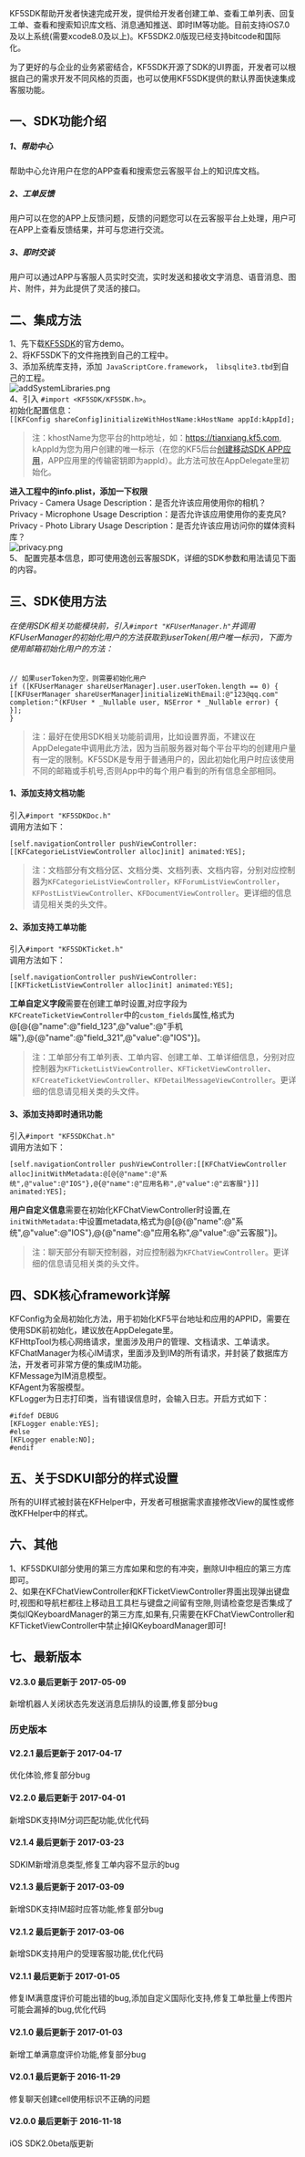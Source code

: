 KF5SDK帮助开发者快速完成开发，提供给开发者创建工单、查看工单列表、回复工单、查看和搜索知识库文档、消息通知推送、即时IM等功能。目前支持iOS7.0及以上系统(需要xcode8.0及以上)。KF5SDK2.0版现已经支持bitcode和国际化。     

为了更好的与企业的业务紧密结合，KF5SDK开源了SDK的UI界面，开发者可以根据自己的需求开发不同风格的页面，也可以使用KF5SDK提供的默认界面快速集成客服功能。     

## 一、SDK功能介绍
##### 1、帮助中心
帮助中心允许用户在您的APP查看和搜索您云客服平台上的知识库文档。    
##### 2、工单反馈    
用户可以在您的APP上反馈问题，反馈的问题您可以在云客服平台上处理，用户可在APP上查看反馈结果，并可与您进行交流。    
##### 3、即时交谈    
用户可以通过APP与客服人员实时交流，实时发送和接收文字消息、语音消息、图片、附件，并为此提供了灵活的接口。    
## 二、集成方法   
1、先下载[KF5SDK](https://codeload.github.com/KF5/KF5SDK-iOS2.0/zip/master)的官方demo。     
2、将KF5SDK下的文件拖拽到自己的工程中。       
3、添加系统库支持，添加` JavaScriptCore.framework`，` libsqlite3.tbd`到自己的工程。        
![addSystemLibraries.png](http://upload-images.jianshu.io/upload_images/1429831-eb14e00613aa17fd.png?imageMogr2/auto-orient/strip%7CimageView2/2/w/1240)    
4、引入 `#import <KF5SDK/KF5SDK.h>`。     
初始化配置信息：       
`[[KFConfig shareConfig]initializeWithHostName:kHostName appId:kAppId];`    
>注：khostName为您平台的http地址，如：https://tianxiang.kf5.com, kAppId为您为用户创建的唯一标示（在您的KF5后台[创建移动SDK APP应用](https://support.kf5.com/hc/kb/article/24825/)，APP应用里的传输密钥即为appId）。此方法可放在AppDelegate里初始化。     

**进入工程中的info.plist，添加一下权限**      
Privacy - Camera Usage Description：是否允许该应用使用你的相机？      
Privacy - Microphone Usage Description：是否允许该应用使用你的麦克风?     
Privacy - Photo Library Usage Description：是否允许该应用访问你的媒体资料库？   
![privacy.png](http://upload-images.jianshu.io/upload_images/1429831-f6849f289bb5edad.png?imageMogr2/auto-orient/strip%7CimageView2/2/w/1240)    
5、 配置完基本信息，即可使用逸创云客服SDK，详细的SDK参数和用法请见下面的内容。   
## 三、SDK使用方法   
###### 在使用SDK相关功能模块前，引入`#import "KFUserManager.h"`并调用KFUserManager的初始化用户的方法获取到userToken(用户唯一标示)，下面为使用邮箱初始化用户的方法：   
```ObjC
// 如果userToken为空，则需要初始化用户
if ([KFUserManager shareUserManager].user.userToken.length == 0) {
[[KFUserManager shareUserManager]initializeWithEmail:@"123@qq.com" completion:^(KFUser * _Nullable user, NSError * _Nullable error) {
}];
}
```
>注：最好在使用SDK相关功能前调用，比如设置界面，不建议在AppDelegate中调用此方法，因为当前服务器对每个平台平均的创建用户量有一定的限制。KF5SDK是专用于普通用户的，因此初始化用户时应该使用不同的邮箱或手机号,否则App中的每个用户看到的所有信息全部相同。    
#### 1、添加支持文档功能
引入`#import "KF5SDKDoc.h"`   
调用方法如下：   
```ObjC
[self.navigationController pushViewController:[[KFCategorieListViewController alloc]init] animated:YES];
```
>注：文档部分有文档分区、文档分类、文档列表、文档内容，分别对应控制器为`KFCategorieListViewController`，`KFForumListViewController`，`KFPostListViewController`、`KFDocumentViewController`。更详细的信息请见相关类的头文件。   
#### 2、添加支持工单功能
引入`#import "KF5SDKTicket.h"`    
调用方法如下：   
```
[self.navigationController pushViewController:[[KFTicketListViewController alloc]init] animated:YES];
```
   
**工单自定义字段**需要在创建工单时设置,对应字段为`KFCreateTicketViewController`中的`custom_fields`属性,格式为@[@{@"name":@"field_123",@"value":@"手机端"},@{@"name":@"field_321",@"value":@"IOS"}]。   
>注：工单部分有工单列表、工单内容、创建工单、工单详细信息，分别对应控制器为`KFTicketListViewController`、`KFTicketViewController`、`KFCreateTicketViewController`、`KFDetailMessageViewController`。更详细的信息请见相关类的头文件。
#### 3、添加支持即时通讯功能
引入`#import "KF5SDKChat.h"`    
调用方法如下：   
```ObjC
[self.navigationController pushViewController:[[KFChatViewController alloc]initWithMetadata:@[@{@"name":@"系统",@"value":@"IOS"},@{@"name":@"应用名称",@"value":@"云客服"}]] animated:YES];    
```
**用户自定义信息**需要在初始化KFChatViewController时设置,在`initWithMetadata:`中设置metadata,格式为@[@{@"name":@"系统",@"value":@"IOS"},@{@"name":@"应用名称",@"value":@"云客服"}]。          
>注：聊天部分有聊天控制器，对应控制器为`KFChatViewController`。更详细的信息请见相关类的头文件。

## 四、SDK核心framework详解
KFConfig为全局初始化方法，用于初始化KF5平台地址和应用的APPID，需要在使用SDK前初始化，建议放在AppDelegate里。   
KFHttpTool为核心网络请求，里面涉及用户的管理、文档请求、工单请求。    
KFChatManager为核心IM请求，里面涉及到IM的所有请求，并封装了数据库方法，开发者可非常方便的集成IM功能。      
KFMessage为IM消息模型。   
KFAgent为客服模型。   
KFLogger为日志打印类，当有错误信息时，会输入日志。开启方式如下：    
```ObjC
#ifdef DEBUG
[KFLogger enable:YES];
#else
[KFLogger enable:NO];
#endif
```
## 五、关于SDKUI部分的样式设置   
所有的UI样式被封装在KFHelper中，开发者可根据需求直接修改View的属性或修改KFHelper中的样式。     
## 六、其他
1、KF5SDKUI部分使用的第三方库如果和您的有冲突，删除UI中相应的第三方库即可。     
2、如果在KFChatViewController和KFTicketViewController界面出现弹出键盘时,视图和导航栏都往上移动且工具栏与键盘之间留有空隙,则请检查您是否集成了类似IQKeyboardManager的第三方库,如果有,只需要在KFChatViewController和KFTicketViewController中禁止掉IQKeyboardManager即可!      
## 七、最新版本            
#### V2.3.0 最后更新于 2017-05-09	  	
新增机器人关闭状态先发送消息后排队的设置,修复部分bug        
### 历史版本              
#### V2.2.1 最后更新于 2017-04-17	  	
优化体验,修复部分bug        
#### V2.2.0 最后更新于 2017-04-01		
新增SDK支持IM分词匹配功能,优化代码   
#### V2.1.4 最后更新于 2017-03-23
SDKIM新增消息类型,修复工单内容不显示的bug      
#### V2.1.3 最后更新于 2017-03-09
新增SDK支持IM超时应答功能,修复部分bug           
#### V2.1.2 最后更新于 2017-03-06
新增SDK支持用户的受理客服功能,优化代码            
#### V2.1.1 最后更新于 2017-01-05
修复IM满意度评价可能出错的bug,添加自定义国际化支持,修复工单批量上传图片可能会漏掉的bug,优化代码 
#### V2.1.0 最后更新于 2017-01-03
新增工单满意度评价功能,修复部分bug    
#### V2.0.1 最后更新于 2016-11-29      
修复聊天创建cell使用标识不正确的问题  
#### V2.0.0 最后更新于 2016-11-18
iOS SDK2.0beta版更新              
